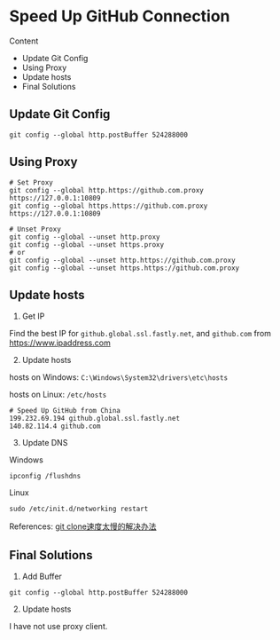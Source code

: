 # Speed Up GitHub Connection

Content

- Update Git Config
- Using Proxy
- Update hosts
- Final Solutions



## Update Git Config

```
git config --global http.postBuffer 524288000
```

## Using Proxy

```
# Set Proxy
git config --global http.https://github.com.proxy https://127.0.0.1:10809
git config --global https.https://github.com.proxy https://127.0.0.1:10809

# Unset Proxy
git config --global --unset http.proxy
git config --global --unset https.proxy
# or
git config --global --unset http.https://github.com.proxy
git config --global --unset https.https://github.com.proxy
```

## Update hosts

1. Get IP

Find the best IP for `github.global.ssl.fastly.net`, and `github.com` from https://www.ipaddress.com

2. Update hosts

hosts on Windows: `C:\Windows\System32\drivers\etc\hosts`

hosts on Linux: `/etc/hosts`

```
# Speed Up GitHub from China
199.232.69.194 github.global.ssl.fastly.net
140.82.114.4 github.com
```

3. Update DNS

Windows

```
ipconfig /flushdns
```

Linux

```
sudo /etc/init.d/networking restart
```

References: [git clone速度太慢的解决办法](https://www.cnblogs.com/lywJ/p/11038611.html)

## Final Solutions

1. Add Buffer

```
git config --global http.postBuffer 524288000
```

2. Update hosts

I have not use proxy client.